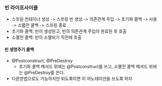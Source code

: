 ### 빈 라이프사이클
* 스프링 컨테이너 생성 -> 스프링 빈 생성 -> 의존관계 주입 -> 초기화 콜백 -> 사용 -> 소멻전 콜백 -> 스프링 종료
* 초기화 콜백: 빈이 생성된고, 빈의 의존관계 주입이 완료된 후 호출
* 소멸전 콜백: 빈이 소멸되기 직전에 호출

#### 빈 생명주기 콜백 
* @Postconstruct, @PreDestroy
  * 초기화 콜백 메서드 위에는 @Postconstruct를 쓰고, 소멸전 콜백 메서드 위에는 @PreDestroy를 쓴다.
* 다른방법으로도 가능하지만 되도록이면 이 어노테이션을 쓰도록 하자
